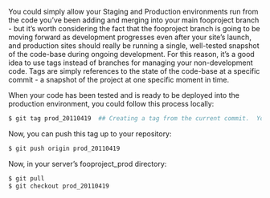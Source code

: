You could simply allow your Staging and Production environments run from the code you’ve been adding and merging into your main fooproject branch - but it’s worth considering the fact that the fooproject branch is going to be moving forward as development progresses even after your site’s launch, and production sites should really be running a single, well-tested snapshot of the code-base during ongoing development. For this reason, it’s a good idea to use tags instead of branches for managing your non-development code. Tags are simply references to the state of the code-base at a specific commit - a snapshot of the project at one specific moment in time.

When your code has been tested and is ready to be deployed into the production environment, you could follow this process locally:

```php
$ git tag prod_20110419  ## Creating a tag from the current commit.  You can specify a commit here if you wish.

```

Now, you can push this tag up to your repository:

```php
$ git push origin prod_20110419 

```

Now, in your server’s fooproject\_prod directory:

```php
$ git pull 
$ git checkout prod_20110419

```